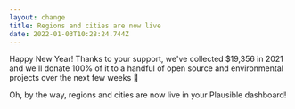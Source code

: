 ```yaml
---
layout: change
title: Regions and cities are now live
date: 2022-01-03T10:28:24.744Z
---
```

Happy New Year! Thanks to your support, we've collected $19,356 in 2021 and we'll donate 100% of it to a handful of open source and environmental projects over the next few weeks 💚

Oh, by the way, regions and cities are now live in your Plausible dashboard!